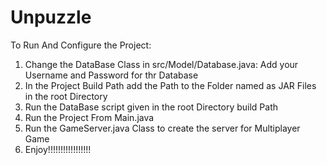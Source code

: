 # Unpuzzle
To Run And Configure the Project:
1) Change the DataBase Class in src/Model/Database.java: Add your Username and Password for thr Database
2) In the Project Build Path add the Path to the Folder named as JAR Files in the root Directory
3) Run the DataBase script given in the root Directory build Path
4) Run the Project From Main.java
5) Run the GameServer.java Class to create the server for Multiplayer Game
6) Enjoy!!!!!!!!!!!!!!!!!
